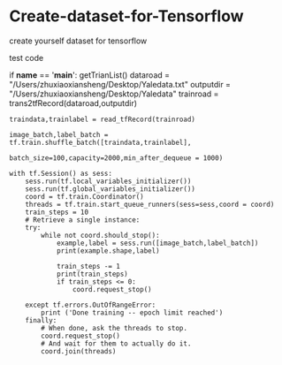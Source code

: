 # Create-dataset-for-Tensorflow
create yourself dataset for tensorflow


test code


if __name__ == '__main__':
    getTrianList()
    dataroad = "/Users/zhuxiaoxiansheng/Desktop/Yaledata.txt"
    outputdir = "/Users/zhuxiaoxiansheng/Desktop/Yaledata"
    trainroad = trans2tfRecord(dataroad,outputdir)

    traindata,trainlabel = read_tfRecord(trainroad)

    image_batch,label_batch = tf.train.shuffle_batch([traindata,trainlabel],
                                            batch_size=100,capacity=2000,min_after_dequeue = 1000) 
        
    with tf.Session() as sess:
        sess.run(tf.local_variables_initializer())
        sess.run(tf.global_variables_initializer())
        coord = tf.train.Coordinator()
        threads = tf.train.start_queue_runners(sess=sess,coord = coord)
        train_steps = 10  
        # Retrieve a single instance:  
        try:  
            while not coord.should_stop(): 
                example,label = sess.run([image_batch,label_batch])  
                print(example.shape,label)  
  
                train_steps -= 1  
                print(train_steps)  
                if train_steps <= 0:  
                    coord.request_stop()    
  
        except tf.errors.OutOfRangeError:  
            print ('Done training -- epoch limit reached')  
        finally:  
            # When done, ask the threads to stop. 
            coord.request_stop()  
            # And wait for them to actually do it.  
            coord.join(threads)      


    

